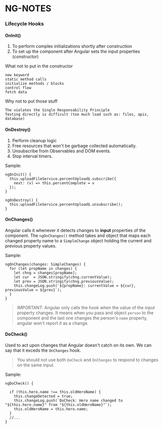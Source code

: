 # NG-NOTES

### Lifecycle Hooks

#### OnInit()

1. To perform complex initializations shortly after construction
2. To set up the component after Angular sets the input properties (constructor)

What not to put in the constructor
```
new keyword
static method calls
initialize methods / blocks
control flow
fetch data
```

Why not to put those stuff
```
The violates the Single Responsability Principle
Testing directly is difficult (too much load such as: files, apis, database)
```

#### OnDestroy()

1. Perform cleanup logic
2. Free resources that won't be garbage collected automatically. 
3. Unsubscribe from Observables and DOM events.
4. Stop interval timers.

Sample: 
```
ngOnInit() {
  this.uploadFileService.percentUpload$.subscribe({
    next: (v) => this.percentComplete = v
  });
}

ngOnDestroy() {
  this.uploadFileService.percentUpload$.unsubscribe();
}
```

#### OnChanges()

Angular calls it whenever it detects changes to **input** properties of the component. The `ngOnChanges()` method takes and object that maps each changed property name to a `SimpleChange` object holding the current and previous property values.

Sample:

```
ngOnChanges(changes: SimpleChanges) {
  for (let propName in changes) {
    let chng = changes[propName];
    let cur  = JSON.stringify(chng.currentValue);
    let prev = JSON.stringify(chng.previousValue);
    this.changeLog.push(`${propName}: currentValue = ${cur}, previousValue = ${prev}`);
  }
}
```

> IMPORTANT: Angular only calls the hook when the value of the input property changes. It means when you pass and object `person` to the component and the last one changes the person's `name` property, angular won't report it as a change.

#### DoCheck()

Used to act upon changes that Angular doesn't catch on its own. We can say that it exceds the `OnChanges` hook.

> You should not use both `DoCheck` and `OnChanges` to respond to changes on the same input.

Sample:
```
ngDoCheck() {

  if (this.hero.name !== this.oldHeroName) {
    this.changeDetected = true;
    this.changeLog.push(`DoCheck: Hero name changed to "${this.hero.name}" from "${this.oldHeroName}"`);
    this.oldHeroName = this.hero.name;
  }
  //...
}
```